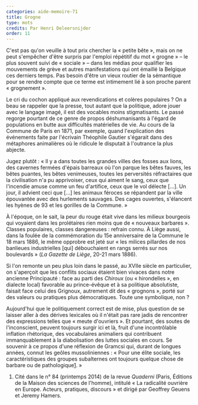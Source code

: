 ```yaml
---
categories: aide-memoire-71
title: Grogne
type: mots
credits: Par Henri Deleersnijder
order: 11
---
```

C'est pas qu'on veuille à tout prix chercher la « petite bête », mais on ne peut s'empêcher d'être surpris par l'emploi répétitif du mot « grogne » – le plus souvent suivi de « sociale » – dans les médias pour qualifier les mouvements de grève et autres manifestations qui ont émaillé la Belgique ces derniers temps. Pas besoin d'être un vieux routier de la sémantique pour se rendre compte que ce terme est intimement lié à son proche parent « grognement ». 

Le cri du cochon appliqué aux revendications et colères populaires ? On a beau se rappeler que la presse, tout autant que la politique, adore jouer avec le langage imagé, il est des vocables moins stigmatisants. Le passé regorge pourtant de ce genre de propos déshumanisants à l'égard de populations en butte aux difficultés matérielles de vie. Au cours de la Commune de Paris en 1871, par exemple, quand l'explication des événements faite par l'écrivain Théophile Gautier s'égarait dans des métaphores animalières où le ridicule le disputait à l'outrance la plus abjecte.         

Jugez plutôt : « Il y a dans toutes les grandes villes des fosses aux lions, des cavernes fermées d'épais barreaux où l'on parque les bêtes fauves, les bêtes puantes, les bêtes venimeuses, toutes les perversités réfractaires que la civilisation n'a pu apprivoiser, ceux qui aiment le sang, ceux que l'incendie amuse comme un feu d'artifice, ceux que le vol délecte \[...]. Un jour, il advient ceci que \[...] les animaux féroces se répandent par la ville épouvantée avec des hurlements sauvages. Des cages ouvertes, s'élancent les hyènes de 93 et les gorilles de la Commune. »          

À l'époque, on le sait, la peur du rouge était vive dans les milieux bourgeois qui voyaient dans les prolétaires rien moins que de « nouveaux barbares ». Classes populaires, classes dangereuses : refrain connu. À Liège aussi, dans la foulée de la commémoration du 15e anniversaire de la Commune le 18 mars 1886, le même opprobre est jeté sur « les milices pillardes de nos banlieues industrielles \[qui] débouchaient en rangs serrés sur nos boulevards » (_La Gazette de Liège_, 20-21 mars 1886).         

Si l'on remonte un peu plus loin dans le passé, au XVIIe siècle en particulier, on s'aperçoit que les conflits sociaux étaient bien vivaces dans notre ancienne Principauté : face au parti des _Chiroux_ (ou « hirondelles », en dialecte local) favorable au prince-évêque et à sa politique absolutiste, faisait face celui des Grignoux, autrement dit des « grognons », porté sur des valeurs ou pratiques plus démocratiques. Toute une symbolique, non ?          

Aujourd'hui que le politiquement correct est de mise, plus question de se laisser aller à des dérives lexicales où il n'était pas rare jadis de rencontrer des expressions telles que « meute d'ouvriers ». Et pourtant, des soutes de l'inconscient, peuvent toujours surgir ici et là, fruit d'une incontrôlable inflation rhétorique, des vocabulaires animaliers qui contribuent immanquablement à la diabolisation des luttes sociales en cours. Se souvenir à ce propos d'une réflexion de Gramcsi qui, durant de longues années, connut les geôles mussoliniennes : « Pour une élite sociale, les caractéristiques des groupes subalternes ont toujours quelque chose de barbare ou de pathologique[1](#footnote-1). »

1. Cité dans le n° 84 (printemps 2014) de la revue _Quaderni_ (Paris, Éditions de la Maison des sciences de l'homme), intitulé « La radicalité ouvrière en Europe. Acteurs, pratiques, discours » et dirigé par Geoffrey Geuens et Jeremy Hamers.
